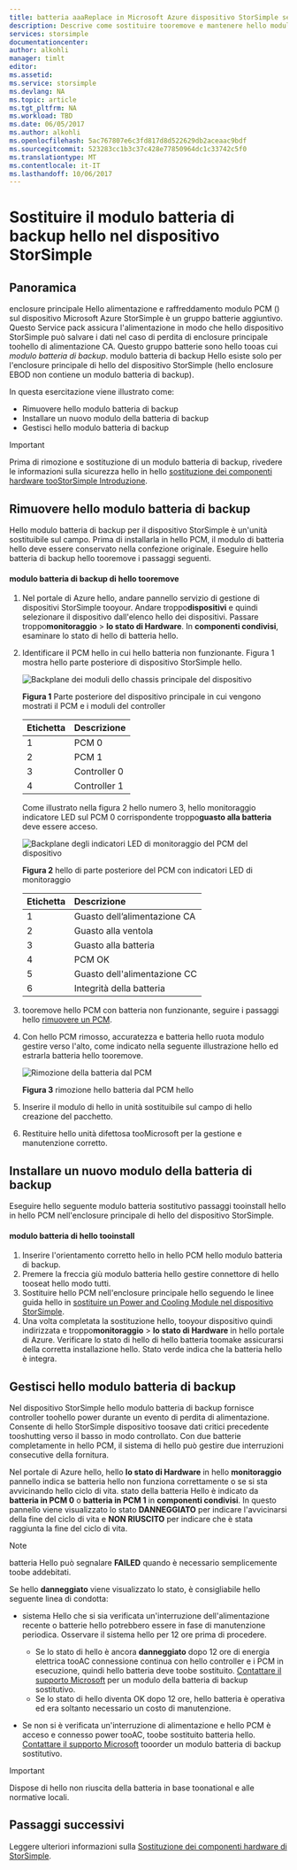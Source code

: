 ```yaml
---
title: batteria aaaReplace in Microsoft Azure dispositivo StorSimple serie 8000 | Documenti Microsoft
description: Descrive come sostituire tooremove e mantenere hello modulo batteria di backup nel dispositivo StorSimple.
services: storsimple
documentationcenter: 
author: alkohli
manager: timlt
editor: 
ms.assetid: 
ms.service: storsimple
ms.devlang: NA
ms.topic: article
ms.tgt_pltfrm: NA
ms.workload: TBD
ms.date: 06/05/2017
ms.author: alkohli
ms.openlocfilehash: 5ac767807e6c3fd817d8d522629db2aceaac9bdf
ms.sourcegitcommit: 523283cc1b3c37c428e77850964dc1c33742c5f0
ms.translationtype: MT
ms.contentlocale: it-IT
ms.lasthandoff: 10/06/2017
---
```

# <a name="replace-hello-backup-battery-module-on-your-storsimple-device"></a>Sostituire il modulo batteria di backup hello nel dispositivo StorSimple

## <a name="overview"></a>Panoramica
enclosure principale Hello alimentazione e raffreddamento modulo PCM () sul dispositivo Microsoft Azure StorSimple è un gruppo batterie aggiuntivo. Questo Service pack assicura l'alimentazione in modo che hello dispositivo StorSimple può salvare i dati nel caso di perdita di enclosure principale toohello di alimentazione CA. Questo gruppo batterie sono hello tooas cui *modulo batteria di backup*. modulo batteria di backup Hello esiste solo per l'enclosure principale di hello del dispositivo StorSimple (hello enclosure EBOD non contiene un modulo batteria di backup).

In questa esercitazione viene illustrato come:

* Rimuovere hello modulo batteria di backup
* Installare un nuovo modulo della batteria di backup
* Gestisci hello modulo batteria di backup

> [!IMPORTANT]
> Prima di rimozione e sostituzione di un modulo batteria di backup, rivedere le informazioni sulla sicurezza hello in hello [sostituzione dei componenti hardware tooStorSimple Introduzione](storsimple-8000-hardware-component-replacement.md).


## <a name="remove-hello-backup-battery-module"></a>Rimuovere hello modulo batteria di backup
Hello modulo batteria di backup per il dispositivo StorSimple è un'unità sostituibile sul campo. Prima di installarla in hello PCM, il modulo di batteria hello deve essere conservato nella confezione originale. Eseguire hello batteria di backup hello tooremove i passaggi seguenti.

#### <a name="tooremove-hello-backup-battery-module"></a>modulo batteria di backup di hello tooremove
1. Nel portale di Azure hello, andare pannello servizio di gestione di dispositivi StorSimple tooyour. Andare troppo**dispositivi** e quindi selezionare il dispositivo dall'elenco hello dei dispositivi. Passare troppo**monitoraggio** > **lo stato di Hardware**. In **componenti condivisi**, esaminare lo stato di hello di batteria hello.
2. Identificare il PCM hello in cui hello batteria non funzionante. Figura 1 mostra hello parte posteriore di dispositivo StorSimple hello.
   
    ![Backplane dei moduli dello chassis principale del dispositivo](./media/storsimple-battery-replacement/IC740994.png)
   
    **Figura 1** Parte posteriore del dispositivo principale in cui vengono mostrati il PCM e i moduli del controller
   
   | Etichetta | Descrizione |
   |:--- |:--- |
   | 1 |PCM 0 |
   | 2 |PCM 1 |
   | 3 |Controller 0 |
   | 4 |Controller 1 |
   
    Come illustrato nella figura 2 hello numero 3, hello monitoraggio indicatore LED sul PCM 0 corrispondente troppo**guasto alla batteria** deve essere acceso.
   
    ![Backplane degli indicatori LED di monitoraggio del PCM del dispositivo](./media/storsimple-battery-replacement/IC740992.png)
   
    **Figura 2** hello di parte posteriore del PCM con indicatori LED di monitoraggio
   
   | Etichetta | Descrizione |
   |:--- |:--- |
   | 1 |Guasto dell’alimentazione CA |
   | 2 |Guasto alla ventola |
   | 3 |Guasto alla batteria |
   | 4 |PCM OK |
   | 5 |Guasto dell'alimentazione CC |
   | 6 |Integrità della batteria |
3. tooremove hello PCM con batteria non funzionante, seguire i passaggi hello [rimuovere un PCM](storsimple-power-cooling-module-replacement.md#remove-a-pcm).
4. Con hello PCM rimosso, accuratezza e batteria hello ruota modulo gestire verso l'alto, come indicato nella seguente illustrazione hello ed estrarla batteria hello tooremove.
   
    ![Rimozione della batteria dal PCM](./media/storsimple-battery-replacement/IC741019.png)
   
    **Figura 3** rimozione hello batteria dal PCM hello
5. Inserire il modulo di hello in unità sostituibile sul campo di hello creazione del pacchetto.
6. Restituire hello unità difettosa tooMicrosoft per la gestione e manutenzione corretto.

## <a name="install-a-new-backup-battery-module"></a>Installare un nuovo modulo della batteria di backup
Eseguire hello seguente modulo batteria sostitutivo passaggi tooinstall hello in hello PCM nell'enclosure principale di hello del dispositivo StorSimple.

#### <a name="tooinstall-hello-battery-module"></a>modulo batteria di hello tooinstall
1. Inserire l'orientamento corretto hello in hello PCM hello modulo batteria di backup.
2. Premere la freccia giù modulo batteria hello gestire connettore di hello tooseat hello modo tutti.
3. Sostituire hello PCM nell'enclosure principale hello seguendo le linee guida hello in [sostituire un Power and Cooling Module nel dispositivo StorSimple](storsimple-power-cooling-module-replacement.md).
4. Una volta completata la sostituzione hello, tooyour dispositivo quindi indirizzata e troppo**monitoraggio** > **lo stato di Hardware** in hello portale di Azure. Verificare lo stato di hello di hello batteria toomake assicurarsi della corretta installazione hello. Stato verde indica che la batteria hello è integra.

## <a name="maintain-hello-backup-battery-module"></a>Gestisci hello modulo batteria di backup
Nel dispositivo StorSimple hello modulo batteria di backup fornisce controller toohello power durante un evento di perdita di alimentazione. Consente di hello StorSimple dispositivo toosave dati critici precedente tooshutting verso il basso in modo controllato. Con due batterie completamente in hello PCM, il sistema di hello può gestire due interruzioni consecutive della fornitura.

Nel portale di Azure hello, hello **lo stato di Hardware** in hello **monitoraggio** pannello indica se batteria hello non funziona correttamente o se si sta avvicinando hello ciclo di vita. stato della batteria Hello è indicato da **batteria in PCM 0** o **batteria in PCM 1** in **componenti condivisi**. In questo pannello viene visualizzato lo stato **DANNEGGIATO** per indicare l'avvicinarsi della fine del ciclo di vita e **NON RIUSCITO** per indicare che è stata raggiunta la fine del ciclo di vita.

> [!NOTE]
> batteria Hello può segnalare **FAILED** quando è necessario semplicemente toobe addebitati.


Se hello **danneggiato** viene visualizzato lo stato, è consigliabile hello seguente linea di condotta:

* sistema Hello che si sia verificata un'interruzione dell'alimentazione recente o batterie hello potrebbero essere in fase di manutenzione periodica. Osservare il sistema hello per 12 ore prima di procedere.
  
  * Se lo stato di hello è ancora **danneggiato** dopo 12 ore di energia elettrica tooAC connessione continua con hello controller e i PCM in esecuzione, quindi hello batteria deve toobe sostituito. [Contattare il supporto Microsoft](storsimple-8000-contact-microsoft-support.md) per un modulo della batteria di backup sostitutivo.
  * Se lo stato di hello diventa OK dopo 12 ore, hello batteria è operativa ed era soltanto necessario un costo di manutenzione.
* Se non si è verificata un'interruzione di alimentazione e hello PCM è acceso e connesso power tooAC, toobe sostituito batteria hello. [Contattare il supporto Microsoft](storsimple-8000-contact-microsoft-support.md) tooorder un modulo batteria di backup sostitutivo.

> [!IMPORTANT]
> Dispose di hello non riuscita della batteria in base toonational e alle normative locali.

## <a name="next-steps"></a>Passaggi successivi
Leggere ulteriori informazioni sulla [Sostituzione dei componenti hardware di StorSimple](storsimple-8000-hardware-component-replacement.md).

